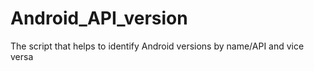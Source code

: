 # Android_API_version
The script that helps to identify Android versions by name/API and vice versa

